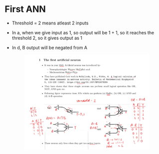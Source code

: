 # First ANN

* Threshold = 2 means atleast 2 inputs
* In a, when we give input as 1, so output will be 1 + 1, so it reaches the threshold 2, so it gives output as 1
*   In d, B output will be negated from A

    <figure><img src="../../.gitbook/assets/image (5).png" alt=""><figcaption></figcaption></figure>
